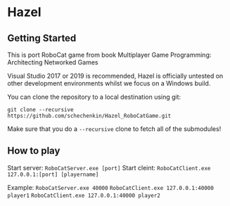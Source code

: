# Hazel

## Getting Started
This is port RoboCat game from book Multiplayer Game Programming: Architecting Networked Games 

Visual Studio 2017 or 2019 is recommended, Hazel is officially untested on other development environments whilst we focus on a Windows build.

You can clone the repository to a local destination using git:

`git clone --recursive https://github.com/schechenkin/Hazel_RoboCatGame.git`

Make sure that you do a `--recursive` clone to fetch all of the submodules!

## How to play

Start server: `RoboCatServer.exe [port]`
Start cleint: `RoboCatClient.exe 127.0.0.1:[port] [playername]`

Example:
`RoboCatServer.exe 40000`
`RoboCatClient.exe 127.0.0.1:40000 player1`
`RoboCatClient.exe 127.0.0.1:40000 player2`
